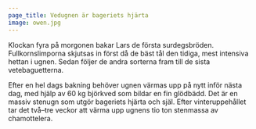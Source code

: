 ```yaml
---
page_title: Vedugnen är bageriets hjärta
image: owen.jpg
---
```

Klockan fyra på morgonen bakar Lars de första surdegsbröden. Fullkornslimporna skjutsas in först då de bäst tål den tidiga, mest intensiva hettan i ugnen. Sedan följer de andra sorterna fram till de sista vetebaguetterna.

Efter en hel dags bakning behöver ugnen värmas upp på nytt inför nästa dag, med hjälp av 60 kg björkved som bildar en fin glödbädd. Det är en massiv stenugn som utgör bageriets hjärta och själ. Efter vinteruppehållet tar det två–tre veckor att värma upp ugnens tio ton stenmassa av chamottelera.